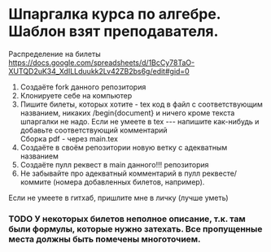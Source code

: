 # Шпаргалка курса по алгебре. Шаблон взят преподавателя.  

Распределение на билеты
https://docs.google.com/spreadsheets/d/1BcCy78TaO-XUTQD2uK34_XdILLduukk2Lv42ZB2bs6g/edit#gid=0

1) Создаёте fork данного репозитория  
2) Клонируете себе на компьютер  
3) Пишите билеты, которых хотите - tex код в файл с соответствующим названием, никаких /begin{document} и ничего кроме текста шпаргалки не надо. Если не умеете в tex --- напишите как-нибудь и добавьте соответствующий комментарий  
Сборка pdf - через main.tex  
4) Создаёте в своём репозитории новую ветку с адекватным названием  
5) Создаёте пулл реквест в main данного!!! репозитория  
6) Не забывайте про адекватный комментарий в пулл реквесте/коммите (номера добавленных билетов, например).  
  
Если не умеете в гитхаб, пришлите мне в личку (лучше уметь)  

### TODO У некоторых билетов неполное описание, т.к. там были формулы, которые нужно затехать. Все пропущенные места должны быть помечены многоточием.
